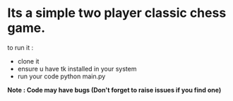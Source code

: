 # Its a simple two player classic chess game.
to run it :
- clone it
- ensure u have tk installed in your system
- run your code python main.py

**Note : Code may have bugs (Don't forget to raise issues if you find one)**
